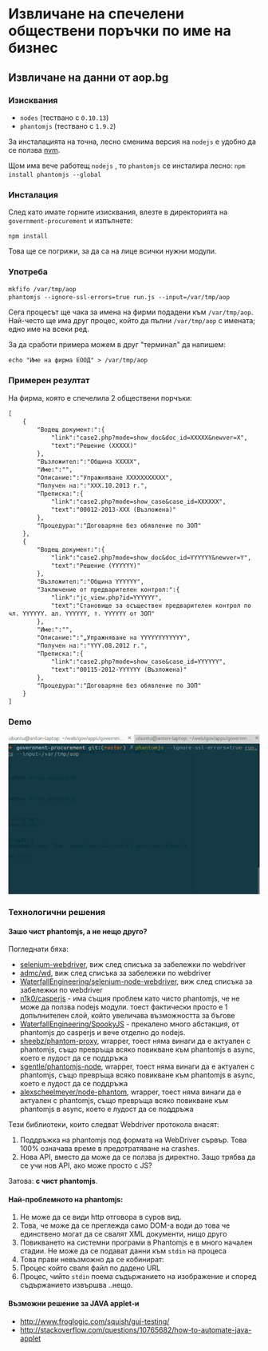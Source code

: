 # Извличане на спечелени обществени поръчки по име на бизнес
## Извличане на данни от aop.bg

### Изисквания
 - `nodes`  (тествано с `0.10.13`)
 - `phantomjs`  (тествано с `1.9.2`)

За инсталацията на точна, лесно сменима версия на `nodejs` е удобно да се ползва [nvm](https://github.com/creationix/nvm).

Щом има вече работещ `nodejs` , то `phantomjs`  се инсталира лесно: `npm install phantomjs --global`

### Инсталация
След като имате горните изисквания, влезте в директорията на `government-procurement` и изпълнете:

```
npm install
```

Това ще се погрижи, за да са на лице всички нужни модули.

### Употреба

```
mkfifo /var/tmp/aop
phantomjs --ignore-ssl-errors=true run.js --input=/var/tmp/aop
```
Сега процесът ще чака за имена на фирми подадени към `/var/tmp/aop`. Най-често ще има друг процес, който да пълни `/var/tmp/aop` с имената; едно име на всеки ред.

За да сработи примера можем в друг "терминал" да напишем:

```
echo "Име на фирма ЕООД" > /var/tmp/aop
```

### Примерен резултат
На фирма, която е спечелила 2 обществени порчъки:

```
[
    {
        "Водещ документ:":{
            "link":"case2.php?mode=show_doc&doc_id=XXXXX&newver=X",
            "text":"Решение (XXXXX)"
        },
        "Възложител:":"Община XXXXX",
        "Име:":"",
        "Описание:":"Упражняване XXXXXXXXXXX",
        "Получен на:":"XXX.10.2013 г.",
        "Преписка:":{
            "link":"case2.php?mode=show_case&case_id=XXXXXX",
            "text":"00012-2013-XXX (Възложена)"
        },
        "Процедура:":"Договаряне без обявление по ЗОП"
    },
    {
        "Водещ документ:":{
            "link":"case2.php?mode=show_doc&doc_id=YYYYYY&newver=Y",
            "text":"Решение (YYYYYY)"
        },
        "Възложител:":"Община YYYYYY",
        "Заключение от предварителен контрол:":{
            "link":"jc_view.php?id=YYYYYY",
            "text":"Становище за осъществен предварителен контрол по чл. YYYYYY. ал. YYYYYY, т. YYYYYY от ЗОП"
        },
        "Име:":"",
        "Описание:":"„Упражняване на YYYYYYYYYYYY",
        "Получен на:":"YYY.08.2012 г.",
        "Преписка:":{
            "link":"case2.php?mode=show_case&case_id=YYYYYY",
            "text":"00115-2012-YYYYYY (Възложена)"
        },
        "Процедура:":"Договаряне без обявление по ЗОП"
    }
]
```

### Demo
![](demo.gif)

### Технологични решения

#### Зашо чист phantomjs, а не нещо друго?

Погледнати бяха:

 - [selenium-webdriver](https://code.google.com/p/selenium/wiki/WebDriverJs), виж след списъка за забележки по webdriver
 - [admc/wd](https://github.com/admc/wd), виж след списъка за забележки по webdriver
 - [WaterfallEngineering/selenium-node-webdriver](https://github.com/WaterfallEngineering/selenium-node-webdriver), виж след списъка за забележки по webdriver
 - [n1k0/casperjs](https://github.com/n1k0/casperjs) - има същия проблем като чисто phantomjs, че не може да ползва nodejs модули. тоест фактически просто е 1 допълнителен слой, който увеличава възможността за бъгове
 - [WaterfallEngineering/SpookyJS](https://github.com/WaterfallEngineering/SpookyJS) - прекалено много абстакция, от phantomjs до casperjs и вече отделно до nodejs.
 - [sheebz/phantom-proxy](https://github.com/sheebz/phantom-proxy), wrapper, тоест няма винаги да е актуален с phantomjs, също превръща всяко повикване към phantomjs в async, което е лудост да се поддръжа
 - [sgentle/phantomjs-node](https://github.com/sgentle/phantomjs-node), wrapper, тоест няма винаги да е актуален с phantomjs, също превръща всяко повикване към phantomjs в async, което е лудост да се поддръжа
 - [alexscheelmeyer/node-phantom](https://github.com/alexscheelmeyer/node-phantom), wrapper, тоест няма винаги да е актуален с phantomjs, също превръща всяко повикване към phantomjs в async, което е лудост да се поддръжа

Тези библиотеки, които следват Webdriver протокола внасят:
 1. Поддръжка на phantomjs под формата на WebDriver сървър. Това 100% означава време в предотратяване на crashes.
 1. Нова API, вместо да може да се ползва js директно. Защо трябва да се учи нов API, ако може просто с JS?

Затова: **с чист phantomjs**.

#### Най-проблемното на phantomjs:

1. Не може да се види http отговора в суров вид.
1. Това, че може да се преглежда само DOM-а води до това че единствено могат да се свалят XML документи, нищо друго
1. Повикването на системни програми в Phantomjs е в много начален стадии. Не може да се подават данни към `stdin` на процеса
1. Това прави невъзможно да се кобинират:
  1. Процес който сваля файл по дадено URL
  1. Процес, чийто `stdin` поема съдържанието на изображение и според съдържанието извършва ..нещо.

#### Възможни решение за JAVA applet-и

 - http://www.froglogic.com/squish/gui-testing/
 - http://stackoverflow.com/questions/10765682/how-to-automate-java-applet
